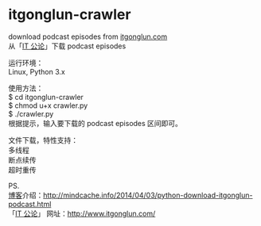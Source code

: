 itgonglun-crawler
=================

download podcast episodes from [itgonglun.com](http://www.itgonglun.com/)  
从「[IT 公论](http://www.itgonglun.com/)」下载 podcast episodes  


运行环境：  
Linux, Python 3.x  

使用方法：  
$ cd itgonglun-crawler  
$ chmod u+x crawler.py  
$ ./crawler.py  
根据提示，输入要下载的 podcast episodes 区间即可。  

文件下载，特性支持：  
多线程  
断点续传  
超时重传  

PS.  
[博客](http://mindcache.info/)介绍：http://mindcache.info/2014/04/03/python-download-itgonglun-podcast.html  
「[IT 公论](http://www.itgonglun.com/)」 网址：http://www.itgonglun.com/



